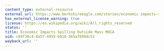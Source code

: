 ```yaml
---
content_type: external-resource
external_url: https://www.berkshireeagle.com/stories/economic-impacts-spilling-outside-mass-moca,508746
has_external_license_warning: true
license: https://en.wikipedia.org/wiki/All_rights_reserved
status: ''
title: Economic Impacts Spilling Outside Mass MOCA
uid: c84f30c4-8a5f-4959-b918-365af699dc51
wayback_url: ''
---
```

